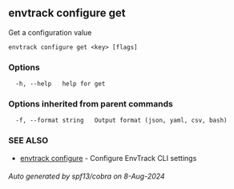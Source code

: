 ## envtrack configure get

Get a configuration value

```
envtrack configure get <key> [flags]
```

### Options

```
  -h, --help   help for get
```

### Options inherited from parent commands

```
  -f, --format string   Output format (json, yaml, csv, bash)
```

### SEE ALSO

* [envtrack configure](envtrack_configure.md)	 - Configure EnvTrack CLI settings

###### Auto generated by spf13/cobra on 8-Aug-2024
